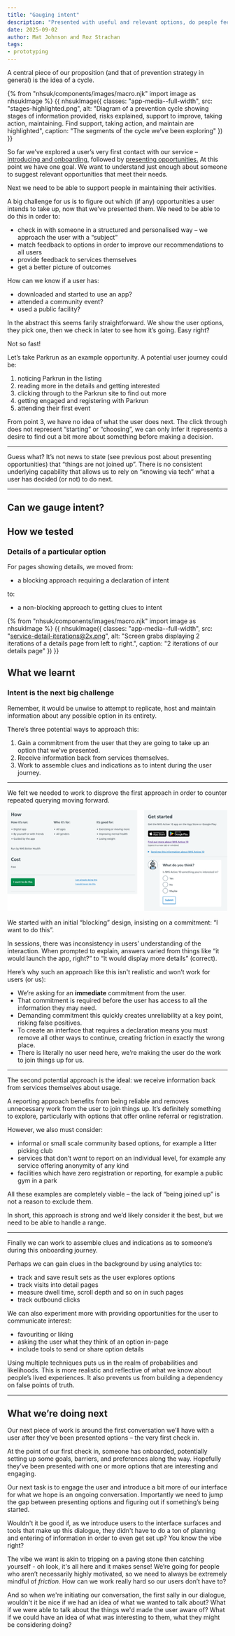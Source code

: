 ```yaml
---
title: "Gauging intent"
description: "Presented with useful and relevant options, do people feel encouraged to take up activities?"
date: 2025-09-02
author: Mat Johnson and Roz Strachan
tags:
- prototyping
---
```


A central piece of our proposition (and that of prevention strategy in general) is the idea of a cycle.

{% from "nhsuk/components/images/macro.njk" import image as nhsukImage %}
{{ nhsukImage({
  classes: "app-media--full-width",
  src: "stages-highlighted.png",
  alt: "Diagram of a prevention cycle showing stages of information provided, risks explained, support to improve, taking action, maintaining. Find support, taking action, and maintain are highlighted",
  caption: "The segments of the cycle we’ve been exploring"
}) }}

So far we’ve explored a user’s very first contact with our service &ndash; [introducing and onboarding,](/personalised-prevention-platform/2025/04/onboarding-users/) followed by [presenting opportunities.](/personalised-prevention-platform/2025/09/presenting-opportunities/) At this point we have one goal. We want to understand just enough about someone to suggest relevant opportunities that meet their needs.

Next we need to be able to support people in maintaining their activities.

A big challenge for us is to figure out which (if any) opportunities a user intends to take up, now that we’ve presented them. We need to be able to do this in order to:

* check in with someone in a structured and personalised way &ndash; we approach the user with a “subject”
* match feedback to options in order to improve our recommendations to all users
* provide feedback to services themselves
* get a better picture of outcomes

How can we know if a user has:

* downloaded and started to use an app?
* attended a community event?
* used a public facility?

In the abstract this seems farily straightforward. We show the user options, they pick one, then we check in later to see how it’s going. Easy right?

Not so fast!

Let’s take Parkrun as an example opportunity. A potential user journey could be:

1. noticing Parkrun in the listing
2. reading more in the details and getting interested
3. clicking through to the Parkrun site to find out more
4. getting engaged and registering with Parkrun
5. attending their first event

From point 3, we have no idea of what the user does next. The click through does not represent “starting” or “choosing”, we can only infer it represents a desire to find out a bit more about something before making a decision.

---

Guess what? It’s not news to state (see previous post about presenting opportunities) that “things are not joined up”. There is no consistent underlying capability that allows us to rely on “knowing via tech” what a user has decided (or not) to do next.

---

## Can we gauge intent?

## How we tested

### Details of a particular option

For pages showing details, we moved from:

* a blocking approach requiring a declaration of intent

to:

* a non-blocking approach to getting clues to intent

{% from "nhsuk/components/images/macro.njk" import image as nhsukImage %}
{{ nhsukImage({
  classes: "app-media--full-width",
  src: "service-detail-iterations@2x.png",
  alt: "Screen grabs displaying 2 iterations of a details page from left to right.",
  caption: "2 iterations of our details page"
}) }}

## What we learnt

### Intent is the next big challenge



Remember, it would be unwise to attempt to replicate, host and maintain information about any possible option in its entirety.

There’s three potential ways to approach this:

1. Gain a commitment from the user that they are going to take up an option that we’ve presented.
2. Receive information back from services themselves.
3. Work to assemble clues and indications as to intent during the user journey.

---

We felt we needed to work to disprove the first approach in order to counter repeated querying moving forward.

![Two screenshots, one showing an 'I want to do this' button, and the other showing app links and a 'what do you think?' question](intent-iteration@2x.png 'From blocking to gathering clues')

We started with an initial “blocking” design, insisting on a commitment: “I want to do this”.

In sessions, there was inconsistency in users’ understanding of the interaction. When prompted to explain, answers varied from things like “it would launch the app, right?” to “it would display more details” (correct).

Here’s why such an approach like this isn't realistic and won’t work for users (or us):

* We’re asking for an **immediate** commitment from the user.
* That commitment is required before the user has access to all the information they may need.
* Demanding commitment this quickly creates unreliability at a key point, risking false positives.
* To create an interface that requires a declaration means you must remove all other ways to continue, creating friction in exactly the wrong place.
* There is literally no user need here, we’re making the user do the work to join things up for us.

---

The second potential approach is the ideal: we receive information back from services themselves about usage.

A reporting approach benefits from being reliable and removes unnecessary work from the user to join things up. It’s definitely something to explore, particularly with options that offer online referral or registration.

However, we also must consider:

* informal or small scale community based options, for example a litter picking club
* services that don’t _want_ to report on an individual level, for example any service offering anonymity of any kind
* facilities which have zero registration or reporting, for example a public gym in a park

All these examples are completely viable &ndash; the lack of “being joined up” is not a reason to exclude them.

In short, this approach is strong and we’d likely consider it the best, but we need to be able to handle a range.

---

Finally we can work to assemble clues and indications as to someone’s during this onboarding journey.

Perhaps we can gain clues in the background by using analytics to:

* track and save result sets as the user explores options
* track visits into detail pages
* measure dwell time, scroll depth and so on in such pages
* track outbound clicks

We can also experiment more with providing opportunities for the user to communicate interest:

* favouriting or liking
* asking the user what they think of an option in-page
* include tools to send or share option details

Using multiple techniques puts us in the realm of probabilities and likelihoods. This is more realistic and reflective of what we know about people’s lived experiences. It also prevents us from building a dependency on false points of truth.


---

## What we’re doing next

Our next piece of work is around the first conversation we’ll have with a user after they’ve been presented options – the very first check in.

At the point of our first check in, someone has onboarded, potentially setting up some goals, barriers, and preferences along the way. Hopefully they’ve been presented with one or more options that are interesting and engaging.

Our next task is to engage the user and introduce a bit more of our interface for what we hope is an ongoing conversation. Importantly we need to jump the gap between presenting options and figuring out if something’s being started.

Wouldn't it be good if, as we introduce users to the interface surfaces and tools that make up this dialogue, they didn't have to do a ton of planning and entering of information in order to even get set up? You know the vibe right?

The vibe we want is akin to tripping on a paving stone then catching yourself - oh look, it's all here and it makes sense! We’re going for people who aren’t necessarily highly motivated, so we need to always be extremely mindful of _friction._ How can we work really hard so our users don’t have to?

And so when we're initiating our conversation, the first sally in our dialogue, wouldn't it be nice if we had an idea of what we wanted to talk about? What if we were able to talk about the things we'd made the user aware of? What if we could have an idea of what was interesting to them, what they might be considering doing?
